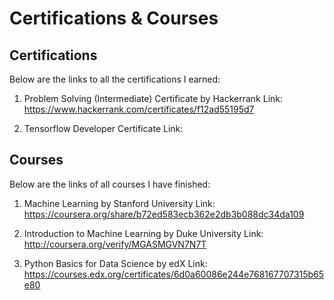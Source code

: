# Certifications & Courses

## Certifications
Below are the links to all the certifications I earned:

1. Problem Solving (Intermediate) Certificate by Hackerrank
   Link: https://www.hackerrank.com/certificates/f12ad55195d7

2. Tensorflow Developer Certificate
   Link: 

## Courses
Below are the links of all courses I have finished:

1. Machine Learning by Stanford University 
   Link: https://coursera.org/share/b72ed583ecb362e2db3b088dc34da109

2. Introduction to Machine Learning by Duke University
   Link: http://coursera.org/verify/MGASMGVN7N7T

3. Python Basics for Data Science by edX
   Link: https://courses.edx.org/certificates/6d0a60086e244e768167707315b65e80
 

